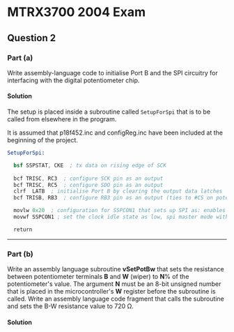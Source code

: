 # MTRX3700 2004 Exam

## Question 2

### Part (a)

Write assembly-language code to initialise Port B and the SPI circuitry for interfacing with the digital potentiometer chip.

#### Solution

The setup is placed inside a subroutine called `SetupForSpi` that is to be called from elsewhere in the program.

It is assumed that p18f452.inc and configReg.inc have been included at the beginning of the project.

```nasm
SetupForSpi:

  bsf SSPSTAT, CKE  ; tx data on rising edge of SCK
  
  bcf TRISC, RC3  ; configure SCK pin as an output
  bcf TRISC, RC5  ; configure SDO pin as an output
  clrf  LATB  ; initialise Port B by clearing the output data latches
  bcf TRISB, RB3  ; configure RB3 pin as an output (ties to #CS on potentiometer)

  movlw 0x20  ; configuration for SSPCON1 that sets up SPI as: enables serial port and configures SCK and SDO, 
  movwf SSPCON1 ; set the clock idle state as low, spi master mode with FOSC/4 as the input clock, no collision

  return
```

---
### Part (b)

Write an assembly language subroutine **vSetPotBw** that sets the resistance between potentiometer terminals **B** and **W** (wiper) to **N**% of the potentiometer's value. The argument **N** must be an 8-bit unsigned number that is placed in the microcontroller's **W** register before the subroutine is called. Write an assembly language code fragment that calls the subroutine and sets the B-W resistance value to 720 Ω.

#### Solution
